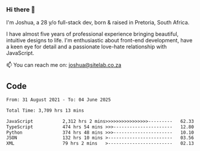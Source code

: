 ### Hi there 👋

I'm Joshua, a 28 y/o full-stack dev, born & raised in Pretoria, South Africa. 

I have almost five years of professional experience bringing beautiful, intuitive designs to life. I'm enthusiastic about front-end development, have a keen eye for detail and a passionate love-hate relationship with JavaScript.

📫 You can reach me on: joshua@sitelab.co.za

## **Code**

<!--START_SECTION:waka-->

```txt
From: 31 August 2021 - To: 04 June 2025

Total Time: 3,709 hrs 13 mins

JavaScript           2,312 hrs 2 mins>>>>>>>>>>>>>>>>---------   62.33 %
TypeScript           474 hrs 54 mins >>>----------------------   12.80 %
Python               374 hrs 48 mins >>>----------------------   10.10 %
JSON                 132 hrs 10 mins >------------------------   03.56 %
XML                  79 hrs 2 mins   >------------------------   02.13 %
```

<!--END_SECTION:waka-->
